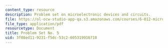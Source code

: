 ```yaml
---
content_type: resource
description: Problem set on microelectronic devices and circuits.
file: https://ol-ocw-studio-app-qa.s3.amazonaws.com/courses/6-012-microelectronic-devices-and-circuits-fall-2009/3f08ed119231f5dc53c2605319916710_MIT6_012F09_assn05.pdf
file_type: application/pdf
resourcetype: Document
title: Problem Set No. 5
uid: 3f08ed11-9231-f5dc-53c2-605319916710
---
```

